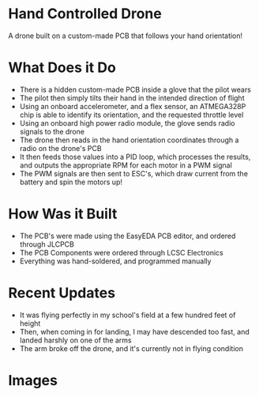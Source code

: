 # Hand Controlled Drone
A drone built on a custom-made PCB that follows your hand orientation!


# What Does it Do
- There is a hidden custom-made PCB inside a glove that the pilot wears
- The pilot then simply tilts their hand in the intended direction of flight
- Using an onboard accelerometer, and a flex sensor, an ATMEGA328P chip is able to identify its orientation, and the requested throttle level
- Using an onboard high power radio module, the glove sends radio signals to the drone
- The drone then reads in the hand orientation coordinates through a radio on the drone's PCB
- It then feeds those values into a PID loop, which processes the results, and outputs the appropriate RPM for each motor in a PWM signal
- The PWM signals are then sent to ESC's, which draw current from the battery and spin the motors up!


# How Was it Built
- The PCB's were made using the EasyEDA PCB editor, and ordered through JLCPCB
- The PCB Components were ordered through LCSC Electronics
- Everything was hand-soldered, and programmed manually


# Recent Updates
- It was flying perfectly in my school's field at a few hundred feet of height
- Then, when coming in for landing, I may have descended too fast, and landed harshly on one of the arms
- The arm broke off the drone, and it's currently not in flying condition


# Images
